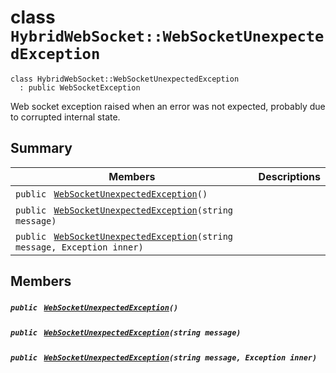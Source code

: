# class `HybridWebSocket::WebSocketUnexpectedException` 

```
class HybridWebSocket::WebSocketUnexpectedException
  : public WebSocketException
```

Web socket exception raised when an error was not expected, probably due to corrupted internal state.

## Summary

 Members                                | Descriptions                                
----------------------------------------|---------------------------------------------
`public ` [`WebSocketUnexpectedException`](#class_hybrid_web_socket_1_1_web_socket_unexpected_exception_1a8a11292beca6e0d7986939d27d7e42db)`()` | 
`public ` [`WebSocketUnexpectedException`](#class_hybrid_web_socket_1_1_web_socket_unexpected_exception_1afc67f448e6833b702dcc838ca69714d8)`(string message)` | 
`public ` [`WebSocketUnexpectedException`](#class_hybrid_web_socket_1_1_web_socket_unexpected_exception_1a0384f6a294729b7b09df2be7e9c1412e)`(string message, Exception inner)` | 

## Members

##### `public ` [`WebSocketUnexpectedException`](#class_hybrid_web_socket_1_1_web_socket_unexpected_exception_1a8a11292beca6e0d7986939d27d7e42db)`()` 

##### `public ` [`WebSocketUnexpectedException`](#class_hybrid_web_socket_1_1_web_socket_unexpected_exception_1afc67f448e6833b702dcc838ca69714d8)`(string message)` 

##### `public ` [`WebSocketUnexpectedException`](#class_hybrid_web_socket_1_1_web_socket_unexpected_exception_1a0384f6a294729b7b09df2be7e9c1412e)`(string message, Exception inner)` 


